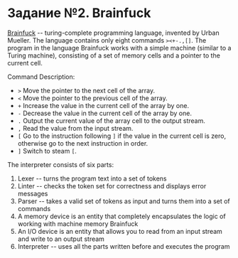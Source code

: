 # Задание №2. Brainfuck

[Brainfuck](https://en.wikipedia.org/wiki/Brainfuck) -- turing-complete programming language,
invented by Urban Mueller. The language contains only eight commands `><+-.,[]`. The program in the language
Brainfuck works with a simple machine
(similar to a Turing machine), consisting of a set of memory cells and a pointer to the current cell.

Command Description:

* `>` Move the pointer to the next cell of the array.
* `<` Move the pointer to the previous cell of the array.
* `+` Increase the value in the current cell of the array by one.
* `-` Decrease the value in the current cell of the array by one.
* `.` Output the current value of the array cell to the output stream.
* `,` Read the value from the input stream.
* `[` Go to the instruction following `]` if the value in the current cell is zero, otherwise
  go to the next instruction in order.
* `]` Switch to steam `[`.

The interpreter consists of six parts:

1) Lexer -- turns the program text into a set of tokens
2) Linter -- checks the token set for correctness and displays error messages
3) Parser -- takes a valid set of tokens as input and turns them into a set of commands
4) A memory device is an entity that completely encapsulates the logic of working with machine memory
   Brainfuck
5) An I/O device is an entity that allows you to read from an input stream and write to an output stream
6) Interpreter -- uses all the parts written before and executes the program
